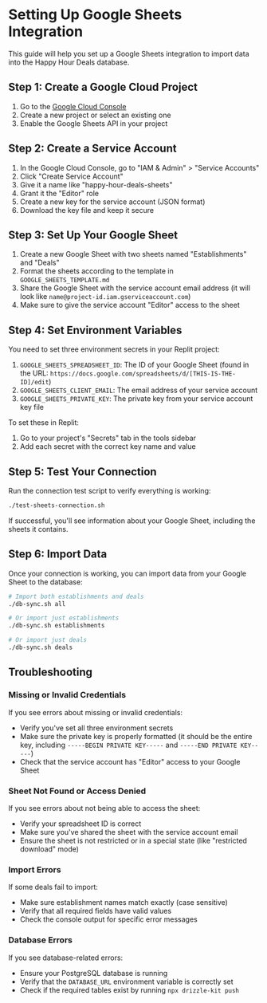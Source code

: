 # Setting Up Google Sheets Integration

This guide will help you set up a Google Sheets integration to import data into the Happy Hour Deals database.

## Step 1: Create a Google Cloud Project

1. Go to the [Google Cloud Console](https://console.cloud.google.com/)
2. Create a new project or select an existing one
3. Enable the Google Sheets API in your project

## Step 2: Create a Service Account

1. In the Google Cloud Console, go to "IAM & Admin" > "Service Accounts"
2. Click "Create Service Account"
3. Give it a name like "happy-hour-deals-sheets"
4. Grant it the "Editor" role
5. Create a new key for the service account (JSON format)
6. Download the key file and keep it secure

## Step 3: Set Up Your Google Sheet

1. Create a new Google Sheet with two sheets named "Establishments" and "Deals"
2. Format the sheets according to the template in `GOOGLE_SHEETS_TEMPLATE.md`
3. Share the Google Sheet with the service account email address (it will look like `name@project-id.iam.gserviceaccount.com`)
4. Make sure to give the service account "Editor" access to the sheet

## Step 4: Set Environment Variables

You need to set three environment secrets in your Replit project:

1. `GOOGLE_SHEETS_SPREADSHEET_ID`: The ID of your Google Sheet (found in the URL: `https://docs.google.com/spreadsheets/d/[THIS-IS-THE-ID]/edit`)
2. `GOOGLE_SHEETS_CLIENT_EMAIL`: The email address of your service account
3. `GOOGLE_SHEETS_PRIVATE_KEY`: The private key from your service account key file

To set these in Replit:

1. Go to your project's "Secrets" tab in the tools sidebar
2. Add each secret with the correct key name and value

## Step 5: Test Your Connection

Run the connection test script to verify everything is working:

```bash
./test-sheets-connection.sh
```

If successful, you'll see information about your Google Sheet, including the sheets it contains.

## Step 6: Import Data

Once your connection is working, you can import data from your Google Sheet to the database:

```bash
# Import both establishments and deals
./db-sync.sh all

# Or import just establishments
./db-sync.sh establishments

# Or import just deals
./db-sync.sh deals
```

## Troubleshooting

### Missing or Invalid Credentials

If you see errors about missing or invalid credentials:
- Verify you've set all three environment secrets
- Make sure the private key is properly formatted (it should be the entire key, including `-----BEGIN PRIVATE KEY-----` and `-----END PRIVATE KEY-----`)
- Check that the service account has "Editor" access to your Google Sheet

### Sheet Not Found or Access Denied

If you see errors about not being able to access the sheet:
- Verify your spreadsheet ID is correct
- Make sure you've shared the sheet with the service account email
- Ensure the sheet is not restricted or in a special state (like "restricted download" mode)

### Import Errors

If some deals fail to import:
- Make sure establishment names match exactly (case sensitive)
- Verify that all required fields have valid values
- Check the console output for specific error messages

### Database Errors

If you see database-related errors:
- Ensure your PostgreSQL database is running
- Verify that the `DATABASE_URL` environment variable is correctly set
- Check if the required tables exist by running `npx drizzle-kit push`